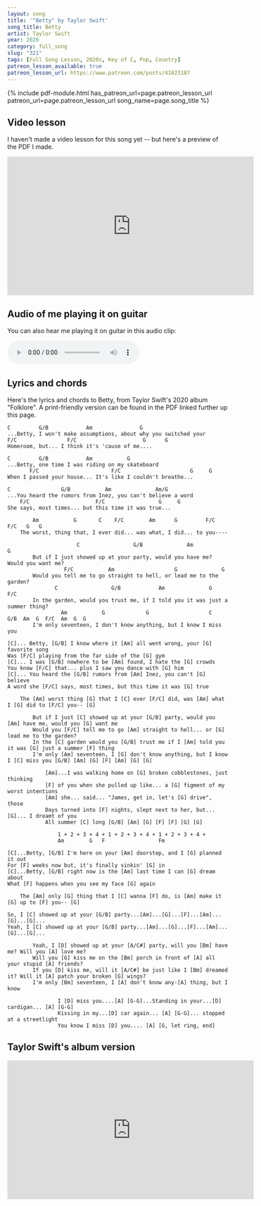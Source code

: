 ```yaml
---
layout: song
title: '"Betty" by Taylor Swift'
song_title: Betty
artist: Taylor Swift
year: 2020
category: full_song
slug: "321"
tags: [Full Song Lesson, 2020s, Key of C, Pop, Country]
patreon_lesson_available: true
patreon_lesson_url: https://www.patreon.com/posts/41023187
---
```


<!-- patreon_lesson_available: true
patreon_lesson_url: https://www.patreon.com/posts/40474671 -->

<!-- https://youtu.be/SyahJJ332uk -->

<!-- <iframe width="560" height="315" src="https://www.youtube.com/embed/z5jSdu4hH5U" frameborder="0" allow="accelerometer; autoplay; encrypted-media; gyroscope; picture-in-picture" allowfullscreen></iframe> -->

{% include pdf-module.html has_patreon_url=page.patreon_lesson_url patreon_url=page.patreon_lesson_url song_name=page.song_title %}

## Video lesson

I haven't made a video lesson for this song yet -- but here's a preview of the PDF I made.

<iframe width="560" height="315" src="https://www.youtube.com/embed/6BBD4pNVNcA" frameborder="0" allow="accelerometer; autoplay; encrypted-media; gyroscope; picture-in-picture" allowfullscreen></iframe>

## Audio of me playing it on guitar

You can also hear me playing it on guitar in this audio clip:

<audio controls>
  <source src="/audio/323_betty_playthrough.mp3" type="audio/mpeg">
Your browser does not support the audio element.
</audio>

## Lyrics and chords

Here's the lyrics and chords to Betty, from Taylor Swift's 2020 album "Folklore". A print-friendly version can be found in the PDF linked further up this page.

    C         G/B            Am               G                 
    ...Betty, I won't make assumptions, about why you switched your
    F/C                F/C                     G      G
    Homeroom, but... I think it's 'cause of me....

    C         G/B            Am           G
    ...Betty, one time I was riding on my skateboard
           F/C                       F/C                      G     G
    When I passed your house... It's like I couldn't breathe...

    C                G/B           Am              Am/G       
    ...You heard the rumors from Inez, you can't believe a word
        F/C                     F/C                 G     G
    She says, most times... but this time it was true...
      
            Am           G       C    F/C        Am      G         F/C   F/C   G   G
        The worst, thing that, I ever did... was what, I did... to you----

                          C                 G/B              Am                 G     
            But if I just showed up at your party, would you have me? Would you want me?
                      F/C           Am                   G              G           
            Would you tell me to go straight to hell, or lead me to the garden?
                   C                 G/B            Am              G             F/C
            In the garden, would you trust me, if I told you it was just a summer thing?
                     Am           G             G                   C        G/B  Am  G  F/C  Am  G  G
            I'm only seventeen, I don't know anything, but I know I miss you

    [C]... Betty, [G/B] I know where it [Am] all went wrong, your [G] favorite song
    Was [F/C] playing from the far side of the [G] gym
    [C]... I was [G/B] nowhere to be [Am] found, I hate the [G] crowds
    You know [F/C] that... plus I saw you dance with [G] him
    [C]... You heard the [G/B] rumors from [Am] Inez, you can't [G] believe
    A word she [F/C] says, most times, but this time it was [G] true

        The [Am] worst thing [G] that I [C] ever [F/C] did, was [Am] what I [G] did to [F/C] you-- [G]

            But if I just [C] showed up at your [G/B] party, would you [Am] have me, would you [G] want me
            Would you [F/C] tell me to go [Am] straight to hell... or [G] lead me to the garden?
            In the [C] garden would you [G/B] trust me if I [Am] told you it was [G] just a summer [F] thing
            I'm only [Am] seventeen, I [G] don't know anything, but I know I [C] miss you [G/B] [Am] [G] [F] [Am] [G] [G]

                [Am]...I was walking home on [G] broken cobblestones, just thinking
                [F] of you when she pulled up like... a [G] figment of my worst intentions
                [Am] she... said... "James, get in, let's [G] drive", those
                Days turned into [F] nights, slept next to her, but...[G]... I dreamt of you
                All summer [C] long [G/B] [Am] [G] [F] [F] [G] [G]

                    1 + 2 + 3 + 4 + 1 + 2 + 3 + 4 + 1 + 2 + 3 + 4 +
                    Am        G   F                 Fm    

    [C]...Betty, [G/B] I'm here on your [Am] doorstep, and I [G] planned it out
    For [F] weeks now but, it's finally sinkin' [G] in
    [C]...Betty, [G/B] right now is the [Am] last time I can [G] dream about
    What [F] happens when you see my face [G] again

        The [Am] only [G] thing that I [C] wanna [F] do, is [Am] make it [G] up to [F] you-- [G]

    So, I [C] showed up at your [G/B] party...[Am]...[G]...[F]...[Am]...[G]...[G]...
    Yeah, I [C] showed up at your [G/B] party...[Am]...[G]...[F]...[Am]...[G]...[G]...

            Yeah, I [D] showed up at your [A/C#] party, will you [Bm] have me? Will you [A] love me?
            Will you [G] kiss me on the [Bm] porch in front of [A] all your stupid [A] friends?
            If you [D] kiss me, will it [A/C#] be just like I [Bm] dreamed it? Will it [A] patch your broken [G] wings?
            I'm only [Bm] seventeen, I [A] don't know any-[A] thing, but I know

                    I [D] miss you....[A] [G-G]...Standing in your...[D] cardigan... [A] [G-G]
                    Kissing in my...[D] car again... [A] [G-G]... stopped at a streetlight
                    You know I miss [D] you.... [A] [G, let ring, end]

## Taylor Swift's album version

<iframe width="560" height="315" src="https://www.youtube.com/embed/6TAPqXkZW_I" frameborder="0" allow="accelerometer; autoplay; encrypted-media; gyroscope; picture-in-picture" allowfullscreen></iframe>
